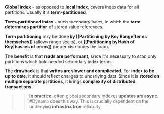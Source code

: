 **Global index** - as opposed to **local index**, covers index data for all partitions. Usually it is **term-partitioned**.

**Term-partitioned index** - such secondary index, in which the **term determines partition** of stored value references. 

**Term partitioning** may be done **by [[Partitioning by Key Range|terms themselves]]** (allows range scans), or **[[Partitioning by Hash of Key|hashes of terms]]** (better distributes the load).

The **benefit** is that **reads are performant**, since it's necessary to scan only partitions which hold needed secondary index terms.

The **drawback** is that **writes are slower and complicated**. For **index to be up to date**, it should reflect changes to underlying data. Since it is **stored on multiple separate partitions**, it brings **complexity of distributed transactions**.

>> **In practice**, often global secondary indexes **updates are async**. #Dynamo does this way. This is crucially dependent on the underlying **infrastructrue** reliability.
